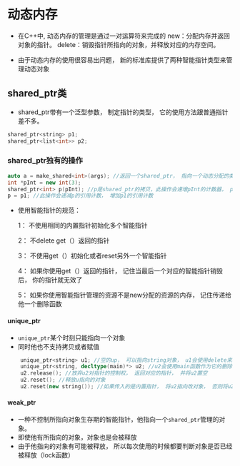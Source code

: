 # 动态内存

* 在C++中, 动态内存的管理是通过一对运算符来完成的 new：分配内存并返回对象的指针。 delete：销毁指针所指向的对象，并释放对应的内存空间。

* 由于动态内存的使用很容易出问题， 新的标准库提供了两种智能指针类型来管理动态对象

## shared_ptr类

* shared_ptr带有一个泛型参数， 制定指针的类型， 它的使用方法跟普通指针差不多。

```c++
shared_ptr<string> p1;
shared_ptr<list<int>> p2;
```
### shared_ptr独有的操作

```c++
auto a = make_shared<int>(args); //返回一个shared_ptr， 指向一个动态分配的类型对象， 使用args进行初始化
int *pInt = new int(3);
shared_ptr<int> p(pInt); //p是shared_ptr的拷贝，此操作会递增pInt的计数器， pInt中的指针必须是能转换为T*
p = p1; //此操作会递减p的引用计数， 增加p1的引用计数
```

* 使用智能指针的规范：

  1： 不使用相同的内置指针初始化多个智能指针

  2： 不delete get（）返回的指针

  3： 不使用get（）初始化或者reset另外一个智能指针

  4： 如果你使用get（）返回的指针， 记住当最后一个对应的智能指针销毁后， 你的指针就无效了

  5： 如果你使用智能指针管理的资源不是new分配的资源的内存， 记住传递给他一个删除函数

#### unique_ptr

* ``unique_ptr``某个时刻只能指向一个对象
* 同时他也不支持拷贝或者赋值

```c++
    unique_ptr<string> u1; //空的up， 可以指向string对象， u1会使用delete来释放它的指针
    unique_ptr<string, decltype(main)*> u2; //u2会使用main函数作为它的删除器
    u2.release(); //放弃u2对指针的控制权， 返回对应的指针， 并将u2置空
    u2.reset(); //释放u指向的对象
    u2.reset(new string()); //如果传入的是内置指针， 将u2指向改对象， 否则将u2置空
```

#### weak_ptr

* 一种不控制所指向对象生存期的智能指针，他指向一个``shared_ptr``管理的对象。
* 即使他有所指向的对象，对象也是会被释放
* 由于他指向的对象有可能被释放， 所以每次使用的时候都要判断对象是否已经被释放（lock函数）